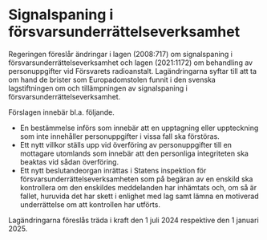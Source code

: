 # Signalspaning i försvarsunderrättelseverksamhet

Regeringen föreslår ändringar i lagen (2008:717) om signalspaning i försvarsunderrättelseverksamhet och lagen (2021:1172) om behandling av personuppgifter vid Försvarets radioanstalt. Lagändringarna syftar till att ta om hand de brister som Europadomstolen funnit i den svenska lagstiftningen om och tillämpningen av signalspaning i
försvarsunderrättelseverksamhet.

Förslagen innebär bl.a. följande.

* En bestämmelse införs som innebär att en upptagning eller
uppteckning som inte innehåller personuppgifter i vissa fall ska
förstöras.
* Ett nytt villkor ställs upp vid överföring av personuppgifter till en
mottagare utomlands som innebär att den personliga integriteten ska
beaktas vid sådan överföring.
* Ett nytt beslutandeorgan inrättas i Statens inspektion för
försvarsunderrättelseverksamheten som på begäran av en enskild ska
kontrollera om den enskildes meddelanden har inhämtats och, om så är
fallet, huruvida det har skett i enlighet med lag samt lämna en
motiverad underrättelse om att kontrollen har utförts.

Lagändringarna föreslås träda i kraft den 1 juli 2024 respektive
den 1 januari 2025.
